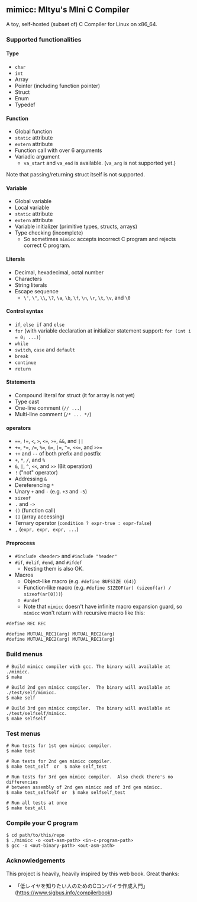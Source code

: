 ## mimicc: MItyu's MIni C Compiler

A toy, self-hosted (subset of) C Compiler for Linux on x86\_64.

### Supported functionalities

#### Type

- `char`
- `int`
- Array
- Pointer (including function pointer)
- Struct
- Enum
- Typedef

#### Function

- Global function
- `static` attribute
- `extern` attribute
- Function call with over 6 arguments
- Variadic argument
    - `va_start` and `va_end` is available. (`va_arg` is not supported yet.)

Note that passing/returning struct itself is not supported.

#### Variable

- Global variable
- Local variable
- `static` attribute
- `extern` attribute
- Variable initializer (primitive types, structs, arrays)
- Type checking (incomplete)
    - So sometimes `mimicc` accepts incorrect C program and rejects correct C program.

#### Literals

- Decimal, hexadecimal, octal number
- Characters
- String literals
- Escape sequence
    - `\'`, `\"`, `\\`, `\?`, `\a`, `\b`, `\f`, `\n`, `\r`, `\t`, `\v`, and `\0`

#### Control syntax

- `if`, `else if` and `else`
- `for` (with variable declaration at initializer statement support: `for (int i = 0; ...)`)
- `while`
- `switch`, `case` and `default`
- `break`
- `continue`
- `return`

#### Statements

- Compound literal for struct (it for array is not yet)
- Type cast
- One-line comment (`// ...`)
- Multi-line comment (`/* ... */`)

#### operators

- `==`, `!=`, `<`, `>`, `<=`, `>=`, `&&`, and `||`
- `+=`, `*=`, `/=`, `%=`, `&=`, `|=`, `^=`, `<<=`, and `>>=`
- `++` and `--` of both prefix and postfix
- `+`, `*`, `/`, and `%`
- `&`, `|`, `^`, `<<`, and `>>` (Bit operation)
- `!` ("not" operator)
- Addressing `&`
- Dereferencing `*`
- Unary `+` and `-` (e.g. `+3` and `-5`)
- `sizeof`
- `.` and `->`
- `()` (function call)
- `[]` (array accessing)
- Ternary operator (`condition ? expr-true : expr-false`)
- `,` (`expr, expr, expr, ...`)

#### Preprocess

- `#include <header>` and `#include "header"`
- `#if`, `#elif`, `#end`, and `#ifdef`
   - Nesting them is also OK.
- Macros
   - Object-like macro (e.g. `#define BUFSIZE (64)`)
   - Function-like macro (e.g. `#define SIZEOF(ar) (sizeof(ar) / sizeof(ar[0]))`)
   - `#undef`
   - Note that `mimicc` doesn't have infinite macro expansion guard, so `mimicc` won't return with recursive macro like this:

```
#define REC REC
```

```
#define MUTUAL_REC1(arg) MUTUAL_REC2(arg)
#define MUTUAL_REC2(arg) MUTUAL_REC1(arg)
```


### Build menus

```
# Build mimicc compiler with gcc. The binary will available at ./mimicc.
$ make

# Build 2nd gen mimicc compiler.  The binary will available at ./test/self/mimicc.
$ make self

# Build 3rd gen mimicc compiler.  The binary will available at ./test/selfself/mimicc.
$ make selfself
```


### Test menus

```
# Run tests for 1st gen mimicc compiler.
$ make test

# Run tests for 2nd gen mimicc compiler.
$ make test_self  or  $ make self_test

# Run tests for 3rd gen mimicc compiler.  Also check there's no differencies
# between assembly of 2nd gen mimicc and of 3rd gen mimicc.
$ make test_selfself or  $ make selfself_test

# Run all tests at once
$ make test_all

```

### Compile your C program

```
$ cd path/to/this/repo
$ ./mimicc -o <out-asm-path> <in-c-program-path>
$ gcc -o <out-binary-path> <out-asm-path>
```

### Acknowledgements

This project is heavily, heavily inspired by this web book.  Great thanks:
- 「低レイヤを知りたい人のためのCコンパイラ作成入門」(https://www.sigbus.info/compilerbook)
